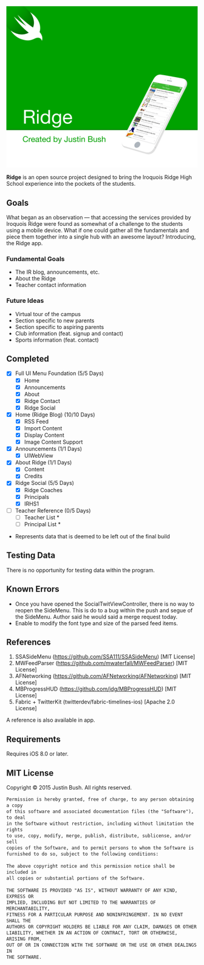 <img src="Cover.png" width="860" />

<b>Ridge</b> is an open source project designed to bring the Iroquois Ridge High School experience into the pockets of the students.

## Goals
What began as an observation — that accessing the services provided by Iroquois Ridge were found as somewhat of a challenge to the students using a mobile device. What if one could gather all the fundamentals and piece them together into a single hub with an awesome layout? Introducing, the Ridge app.

### Fundamental Goals
- The IR blog, announcements, etc.
- About the Ridge
- Teacher contact information

### Future Ideas
- Virtual tour of the campus
- Section specific to new parents
- Section specific to aspiring parents
- Club information (feat. signup and contact)
- Sports information (feat. contact)

## Completed
- [x] Full UI Menu Foundation (5/5 Days)
    - [x] Home
    - [x] Announcements
    - [x] About
    - [x] Ridge Contact
    - [x] Ridge Social
- [x] Home (Ridge Blog) (10/10 Days)
    - [x] RSS Feed
    - [x] Import Content
    - [x] Display Content
    - [x] Image Content Support
- [x] Announcements (1/1 Days)
    - [x] UIWebView
- [x] About Ridge (1/1 Days)
    - [x] Content
    - [x] Credits
- [x] Ridge Social (5/5 Days)
    - [x] Ridge Coaches
    - [x] Principals
    - [x] IRHS1
- [ ] Teacher Reference (0/5 Days)
    - [ ] Teacher List *
    - [ ] Principal List *

* Represents data that is deemed to be left out of the final build

## Testing Data
There is no opportunity for testing data within the program.

## Known Errors
- Once you have opened the SocialTwitViewController, there is no way to reopen the SideMenu. This is do to a bug within the push and segue of the SideMenu. Author said he would said a merge request today.
- Enable to modify the font type and size of the parsed feed items.

## References
1. SSASideMenu (https://github.com/SSA111/SSASideMenu) [MIT License]
2. MWFeedParser (https://github.com/mwaterfall/MWFeedParser) [MIT License]
3. AFNetworking (https://github.com/AFNetworking/AFNetworking) [MIT License]
4. MBProgressHUD (https://github.com/jdg/MBProgressHUD) [MIT License]
5. Fabric + TwitterKit (twitterdev/fabric-timelines-ios) [Apache 2.0 License]

A reference is also available in app.

## Requirements
Requires iOS 8.0 or later.

## MIT License

Copyright © 2015 Justin Bush. All rights reserved.

```
Permission is hereby granted, free of charge, to any person obtaining a copy
of this software and associated documentation files (the "Software"), to deal
in the Software without restriction, including without limitation the rights
to use, copy, modify, merge, publish, distribute, sublicense, and/or sell
copies of the Software, and to permit persons to whom the Software is
furnished to do so, subject to the following conditions:

The above copyright notice and this permission notice shall be included in
all copies or substantial portions of the Software.

THE SOFTWARE IS PROVIDED "AS IS", WITHOUT WARRANTY OF ANY KIND, EXPRESS OR
IMPLIED, INCLUDING BUT NOT LIMITED TO THE WARRANTIES OF MERCHANTABILITY,
FITNESS FOR A PARTICULAR PURPOSE AND NONINFRINGEMENT. IN NO EVENT SHALL THE
AUTHORS OR COPYRIGHT HOLDERS BE LIABLE FOR ANY CLAIM, DAMAGES OR OTHER
LIABILITY, WHETHER IN AN ACTION OF CONTRACT, TORT OR OTHERWISE, ARISING FROM,
OUT OF OR IN CONNECTION WITH THE SOFTWARE OR THE USE OR OTHER DEALINGS IN
THE SOFTWARE.
```
